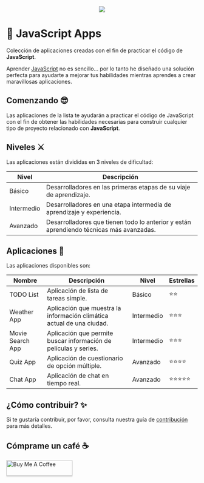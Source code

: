 <div align="center"><img src="https://raw.githubusercontent.com/hernandoabella/javascript-apps/master/images/js-apps-new-logo.png"></div>

# 🚀 JavaScript Apps

Colección de aplicaciones creadas con el fin de practicar el código de **JavaScript**.

Aprender [JavaScript](https://developer.mozilla.org/es/docs/Web/JavaScript) no es sencillo... por lo tanto he diseñado una solución perfecta para ayudarte a mejorar tus habilidades mientras aprendes a crear maravillosas aplicaciones.

## Comenzando 😎

Las aplicaciones de la lista te ayudarán a practicar el código de JavaScript con el fin de obtener las habilidades necesarias para construir cualquier tipo de proyecto relacionado con **JavaScript**.

## Niveles ⚔️

Las aplicaciones están divididas en 3 niveles de dificultad:

| Nivel      | Descripción                                                                             |
| ---------- | --------------------------------------------------------------------------------------- |
| Básico     | Desarrolladores en las primeras etapas de su viaje de aprendizaje.                      |
| Intermedio | Desarrolladores en una etapa intermedia de aprendizaje y experiencia.                   |
| Avanzado   | Desarrolladores que tienen todo lo anterior y están aprendiendo técnicas más avanzadas. |

## Aplicaciones 📱

Las aplicaciones disponibles son:

| Nombre           | Descripción                                                           | Nivel      | Estrellas  |
| ---------------- | --------------------------------------------------------------------- | ---------- | ---------- |
| TODO List        | Aplicación de lista de tareas simple.                                 | Básico     | ⭐⭐       |
| Weather App      | Aplicación que muestra la información climática actual de una ciudad. | Intermedio | ⭐⭐⭐     |
| Movie Search App | Aplicación que permite buscar información de películas y series.      | Intermedio | ⭐⭐⭐     |
| Quiz App         | Aplicación de cuestionario de opción múltiple.                        | Avanzado   | ⭐⭐⭐⭐   |
| Chat App         | Aplicación de chat en tiempo real.                                    | Avanzado   | ⭐⭐⭐⭐⭐ |

## ¿Cómo contribuir? ✨

Si te gustaría contribuir, por favor, consulta nuestra guía de [contribución](./CONTRIBUTING.md) para más detalles.

## Cómprame un café ☕

<a href="https://www.buymeacoffee.com/hernandoabella" target="_blank"><img src="https://www.buymeacoffee.com/assets/img/custom_images/orange_img.png" alt="Buy Me A Coffee" style="height: 41px !important;width: 174px !important;box-shadow: 0px 3px 2px 0px rgba(190, 190, 190, 0.5) !important;-webkit-box-shadow: 0px 3px 2px 0px rgba(190, 190, 190, 0.5) !important;" ></a>
